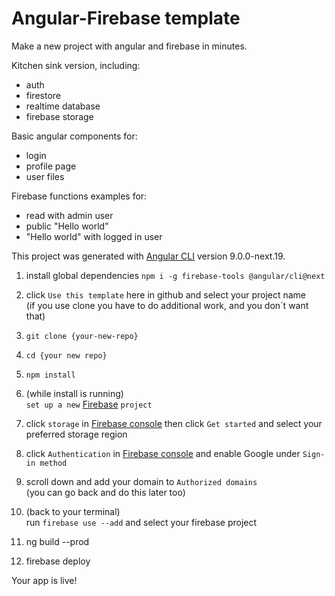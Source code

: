 # Angular-Firebase template

Make a new project with angular and firebase in minutes.

Kitchen sink version, including:  
  * auth
  * firestore
  * realtime database
  * firebase storage

Basic angular components for:
  * login
  * profile page
  * user files

Firebase functions examples for:  
  * read with admin user
  * public "Hello world"
  * "Hello world" with logged in user

This project was generated with [Angular CLI](https://github.com/angular/angular-cli) version 9.0.0-next.19.

1. install global dependencies `npm i -g firebase-tools @angular/cli@next`

2. click `Use this template` here in github and select your project name  
(if you use clone you have to do additional work, and you don´t want that)

4. `git clone {your-new-repo}`

5. `cd {your new repo}`

6. `npm install`

7. (while install is running)  
 `set up a new` [Firebase](https://firebase.com) `project`  

8. click `storage` in [Firebase console](https://firebase.com) then click `Get started` and select your preferred storage region

9. click `Authentication` in [Firebase console](https://firebase.com) and enable Google under `Sign-in method`

10. scroll down and add your domain to `Authorized domains`  
(you can go back and do this later too)

10. (back to your terminal)  
run `firebase use --add` and select your firebase project

11. ng build --prod

12. firebase deploy

Your app is live!
